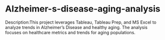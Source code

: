 # Alzheimer-s-disease-aging-analysis
Description:This project leverages Tableau, Tableau Prep, and MS Excel to analyze trends in Alzheimer’s Disease and healthy aging. The analysis focuses on healthcare metrics and trends for aging populations.
